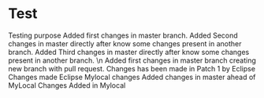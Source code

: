 # Test
Testing purpose
Added first changes in master branch.
Added Second changes in master directly after know some changes present in another branch.
Added Third changes in master directly after know some changes present in another branch.
\n Added first changes in master branch creating new branch with pull request.
Changes has been made in Patch 1 by Eclipse
Changes made Eclipse
Mylocal changes
Added changes in master ahead of MyLocal
Changes Added in Mylocal
